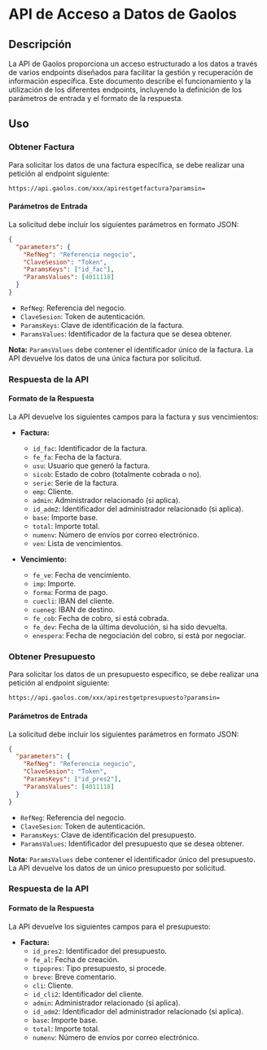 
# API de Acceso a Datos de Gaolos

## Descripción
La API de Gaolos proporciona un acceso estructurado a los datos a través de varios endpoints diseñados para facilitar la gestión y recuperación de información específica. Este documento describe el funcionamiento y la utilización de los diferentes endpoints, incluyendo la definición de los parámetros de entrada y el formato de la respuesta.

## Uso

### Obtener Factura
Para solicitar los datos de una factura específica, se debe realizar una petición al endpoint siguiente:

```
https://api.gaolos.com/xxx/apirestgetfactura?paramsin=
```

#### Parámetros de Entrada
La solicitud debe incluir los siguientes parámetros en formato JSON:

```json
{
  "parameters": {
    "RefNeg": "Referencia negocio",
    "ClaveSesion": "Token",
    "ParamsKeys": ["id_fac"],
    "ParamsValues": [4011118]
  }
}
```

- `RefNeg`: Referencia del negocio.
- `ClaveSesion`: Token de autenticación.
- `ParamsKeys`: Clave de identificación de la factura.
- `ParamsValues`: Identificador de la factura que se desea obtener.

**Nota:** `ParamsValues` debe contener el identificador único de la factura. La API devuelve los datos de una única factura por solicitud.

### Respuesta de la API

#### Formato de la Respuesta
La API devuelve los siguientes campos para la factura y sus vencimientos:

- **Factura:**
  - `id_fac`: Identificador de la factura.
  - `fe_fa`: Fecha de la factura.
  - `usu`: Usuario que generó la factura.
  - `sicob`: Estado de cobro (totalmente cobrada o no).
  - `serie`: Serie de la factura.
  - `emp`: Cliente.
  - `admin`: Administrador relacionado (si aplica).
  - `id_adm2`: Identificador del administrador relacionado (si aplica).
  - `base`: Importe base.
  - `total`: Importe total.
  - `numenv`: Número de envíos por correo electrónico.
  - `ven`: Lista de vencimientos.

- **Vencimiento:**
  - `fe_ve`: Fecha de vencimiento.
  - `imp`: Importe.
  - `forma`: Forma de pago.
  - `cuecli`: IBAN del cliente.
  - `cueneg`: IBAN de destino.
  - `fe_cob`: Fecha de cobro, si está cobrada.
  - `fe_dev`: Fecha de la última devolución, si ha sido devuelta.
  - `enespera`: Fecha de negociación del cobro, si está por negociar.


### Obtener Presupuesto
Para solicitar los datos de un presupuesto específico, se debe realizar una petición al endpoint siguiente:

```
https://api.gaolos.com/xxx/apirestgetpresupuesto?paramsin=
```

#### Parámetros de Entrada
La solicitud debe incluir los siguientes parámetros en formato JSON:

```json
{
  "parameters": {
    "RefNeg": "Referencia negocio",
    "ClaveSesion": "Token",
    "ParamsKeys": ["id_pres2"],
    "ParamsValues": [4011118]
  }
}
```

- `RefNeg`: Referencia del negocio.
- `ClaveSesion`: Token de autenticación.
- `ParamsKeys`: Clave de identificación del presupuesto.
- `ParamsValues`: Identificador del presupuesto que se desea obtener.

**Nota:** `ParamsValues` debe contener el identificador único del presupuesto. La API devuelve los datos de un único presupuesto por solicitud.

### Respuesta de la API

#### Formato de la Respuesta
La API devuelve los siguientes campos para el presupuesto:

- **Factura:**
  - `id_pres2`: Identificador del presupuesto.
  - `fe_al`: Fecha de creación.
  - `tipopres`: Tipo presupuesto, si procede.
  - `breve`: Breve comentario.
  - `cli`: Cliente.
  - `id_cli2`: Identificador del cliente.
  - `admin`: Administrador relacionado (si aplica).
  - `id_adm2`: Identificador del administrador relacionado (si aplica).
  - `base`: Importe base.
  - `total`: Importe total.
  - `numenv`: Número de envíos por correo electrónico.



